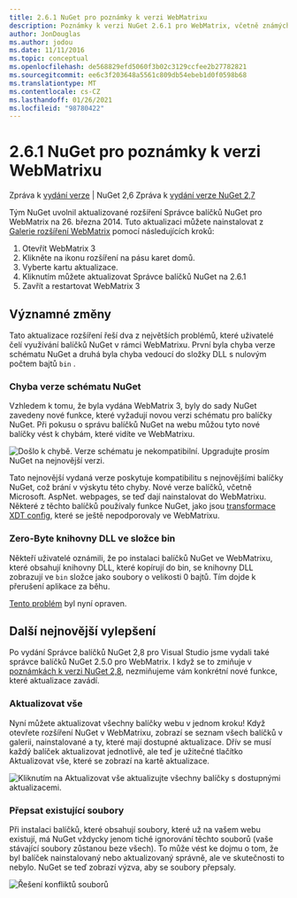 ```yaml
---
title: 2.6.1 NuGet pro poznámky k verzi WebMatrixu
description: Poznámky k verzi NuGet 2.6.1 pro WebMatrix, včetně známých problémů, oprav chyb, přidaných funkcí a chcete odeslat obecnou.
author: JonDouglas
ms.author: jodou
ms.date: 11/11/2016
ms.topic: conceptual
ms.openlocfilehash: de568829efd5060f3b02c3129ccfee2b27782821
ms.sourcegitcommit: ee6c3f203648a5561c809db54ebeb1d0f0598b68
ms.translationtype: MT
ms.contentlocale: cs-CZ
ms.lasthandoff: 01/26/2021
ms.locfileid: "98780422"
---
```

# <a name="nuget-261-for-webmatrix-release-notes"></a>2.6.1 NuGet pro poznámky k verzi WebMatrixu

Zpráva k [vydání verze](../release-notes/nuget-2.6.md)  |  NuGet 2,6 Zpráva k [vydání verze NuGet 2,7](../release-notes/nuget-2.7.md)

Tým NuGet uvolnil aktualizované rozšíření Správce balíčků NuGet pro WebMatrix na 26. března 2014.  Tuto aktualizaci můžete nainstalovat z [Galerie rozšíření WebMatrix](https://blogs.iis.net/webmatrix/retiring-the-webmatrix-extensions-gallery) pomocí následujících kroků:

1. Otevřít WebMatrix 3
1. Klikněte na ikonu rozšíření na pásu karet domů.
1. Vyberte kartu aktualizace.
1. Kliknutím můžete aktualizovat Správce balíčků NuGet na 2.6.1
1. Zavřít a restartovat WebMatrix 3

## <a name="notable-changes"></a>Významné změny

Tato aktualizace rozšíření řeší dva z největších problémů, které uživatelé čelí využívání balíčků NuGet v rámci WebMatrixu.  První byla chyba verze schématu NuGet a druhá byla chyba vedoucí do složky DLL s nulovým počtem bajtů `bin` .

### <a name="nuget-schema-version-error"></a>Chyba verze schématu NuGet

Vzhledem k tomu, že byla vydána WebMatrix 3, byly do sady NuGet zavedeny nové funkce, které vyžadují novou verzi schématu pro balíčky NuGet.  Při pokusu o správu balíčků NuGet na webu můžou tyto nové balíčky vést k chybám, které vidíte ve WebMatrixu.

![Došlo k chybě. Verze schématu je nekompatibilní. Upgradujte prosím NuGet na nejnovější verzi.](./media/NuGet-2.8/webmatrix-schema-version.png)

Tato nejnovější vydaná verze poskytuje kompatibilitu s nejnovějšími balíčky NuGet, což brání v výskytu této chyby. Nové verze balíčků, včetně Microsoft. AspNet. webpages, se teď dají nainstalovat do WebMatrixu.  Některé z těchto balíčků používaly funkce NuGet, jako jsou [transformace XDT config](../release-notes/nuget-2.6.md#xdt), které se ještě nepodporovaly ve WebMatrixu.

### <a name="zero-byte-dlls-in-bin-folder"></a>Zero-Byte knihovny DLL ve složce bin

Někteří uživatelé oznámili, že po instalaci balíčků NuGet ve WebMatrixu, které obsahují knihovny DLL, které kopírují do bin, se knihovny DLL zobrazují ve `bin` složce jako soubory o velikosti 0 bajtů.  Tím dojde k přerušení aplikace za běhu.

[Tento problém](https://nuget.codeplex.com/workitem/4060) byl nyní opraven.

## <a name="other-recent-improvements"></a>Další nejnovější vylepšení

Po vydání Správce balíčků NuGet 2,8 pro Visual Studio jsme vydali také správce balíčků NuGet 2.5.0 pro WebMatrix.  I když se to zmiňuje v [poznámkách k verzi NuGet 2,8](../release-notes/nuget-2.8.md#webmatrix-nuget-client-updates), nezmiňujeme vám konkrétní nové funkce, které aktualizace zavádí.

### <a name="update-all"></a>Aktualizovat vše

Nyní můžete aktualizovat všechny balíčky webu v jednom kroku!  Když otevřete rozšíření NuGet v WebMatrixu, zobrazí se seznam všech balíčků v galerii, nainstalované a ty, které mají dostupné aktualizace.  Dřív se musí každý balíček aktualizovat jednotlivě, ale teď je užitečné tlačítko Aktualizovat vše, které se zobrazí na kartě aktualizace.

![Kliknutím na Aktualizovat vše aktualizujte všechny balíčky s dostupnými aktualizacemi.](./media/NuGet-2.8/webmatrix-update-all.png)

### <a name="overwrite-existing-files"></a>Přepsat existující soubory

Při instalaci balíčků, které obsahují soubory, které už na vašem webu existují, má NuGet vždycky jenom tiché ignorování těchto souborů (vaše stávající soubory zůstanou beze všech).  To může vést ke dojmu o tom, že byl balíček nainstalovaný nebo aktualizovaný správně, ale ve skutečnosti to nebylo.  NuGet se teď zobrazí výzva, aby se soubory přepsaly.

![Řešení konfliktů souborů](./media/NuGet-2.8/webmatrix-overwrite-file.png)
